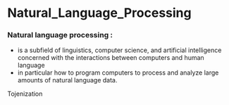 # Natural_Language_Processing     
      
### Natural language processing :   
 - is a subfield of linguistics, computer science, and artificial intelligence concerned with the interactions between computers and human language      
 -  in particular how to program computers to process and analyze large amounts of natural language data.      
       
Tojenization
